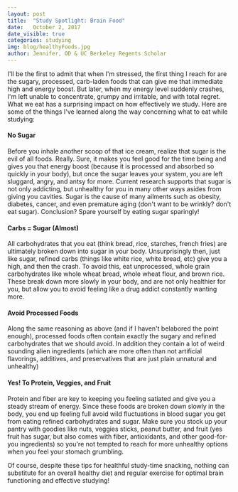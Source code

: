 ```yaml
---
layout: post
title:  "Study Spotlight: Brain Food"
date:   October 2, 2017
date_visible: true
categories: studying
img: blog/healthyFoods.jpg
author: Jennifer, OD & UC Berkeley Regents Scholar
---
```


I'll be the first to admit that when I'm stressed, the first thing I reach for are the sugary, processed, carb-laden foods that can give me that immediate high and energy boost. But later, when my energy level suddenly crashes, I'm left unable to concentrate, grumpy and irritable, and with total regret. What we eat has a surprising impact on how effectively we study. Here are some of the things I've learned along the way concerning what to eat while studying:

<!--more-->

#### No Sugar
Before you inhale another scoop of that ice cream, realize that sugar is the evil of all foods. Really. Sure, it makes you feel good for the time being and gives you that energy boost (because it is processed and absorbed so quickly in your body), but once the sugar leaves your system, you are left sluggard, angry, and antsy for more. Current research supports that sugar is not only addicting, but unhealthy for you in many other ways asides from giving you cavities. Sugar is the cause of many ailments such as obesity, diabetes, cancer, and even premature aging (don't want to be wrinkly? don't eat sugar). Conclusion? Spare yourself by eating sugar sparingly!

#### Carbs = Sugar (Almost)
All carbohydrates that you eat (think bread, rice, starches, french fries) are ultimately broken down into sugar in your body. Unsurprisingly then, just like sugar, refined carbs (things like white rice, white bread, etc) give you a high, and then the crash. To avoid this, eat unprocessed, whole grain carbohydrates like whole wheat bread, whole wheat flour, and brown rice. These break down more slowly in your body, and are not only healthier for you, but allow you to avoid feeling like a drug addict constantly wanting more.

#### Avoid Processed Foods
Along the same reasoning as above (and if I haven't belabored the point enough), processed foods often contain exactly the sugary and refined carbohydrates that we should avoid. In addition they contain a lot of weird sounding alien ingredients (which are more often than not artificial flavorings, additives, and preservatives that are just plain unnatural and unhealthy)

#### Yes! To Protein, Veggies, and Fruit
Protein and fiber are key to keeping you feeling satiated and give you a steady stream of energy. Since these foods are broken down slowly in the body, you end up feeling full avoid wild fluctuations in blood sugar you get from eating refined carbohydrates and sugar. Make sure you stock up your pantry with goodies like nuts, veggies sticks, peanut butter, and fruit (yes fruit has sugar, but also comes with fiber, antioxidants, and other good-for-you ingredients) so you're not tempted to reach for more unhealthy options when you feel your stomach grumbling.

Of course, despite these tips for healthful study-time snacking, nothing can substitute for an overall healthy diet and regular exercise for optimal brain functioning and effective studying!
